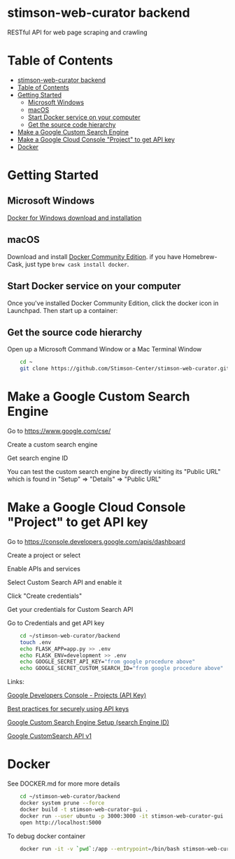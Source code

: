 stimson-web-curator backend
===========================

RESTful API for web page scraping and crawling

Table of Contents
=================

   * [stimson-web-curator backend](#stimson-web-curator-backend)
   * [Table of Contents](#table-of-contents)
   * [Getting Started](#getting-started)
      * [Microsoft Windows](#microsoft-windows)
      * [macOS](#macos)
      * [Start Docker service on your computer](#start-docker-service-on-your-computer)
      * [Get the source code hierarchy](#get-the-source-code-hierarchy)
   * [Make a Google Custom Search Engine](#make-a-google-custom-search-engine)
   * [Make a Google Cloud Console "Project" to get API key](#make-a-google-cloud-console-project-to-get-api-key)
   * [Docker](#docker)
 
# Getting Started

## Microsoft Windows

[Docker for Windows download and installation](https://docs.docker.com/docker-for-windows/install/)

## macOS

Download and install [Docker Community Edition](https://www.docker.com/community-edition). if you have Homebrew-Cask, just type `brew cask install docker`.

## Start Docker service on your computer

Once you've installed Docker Community Edition, click the docker icon in Launchpad. Then start up a container:

## Get the source code hierarchy

Open up a Microsoft Command Window or a Mac Terminal Window

```bash
    cd ~
    git clone https://github.com/Stimson-Center/stimson-web-curator.git
```

# Make a Google Custom Search Engine

Go to https://www.google.com/cse/

Create a custom search engine

Get search engine ID

You can test the custom search engine by directly visiting its "Public URL" which is found in "Setup" => "Details" => "Public URL"

# Make a Google Cloud Console "Project" to get API key

Go to https://console.developers.google.com/apis/dashboard

Create a project or select

Enable APIs and services

Select Custom Search API and enable it

Click "Create credentials"

Get your credentials for Custom Search API

Go to Credentials and get API key

```bash
    cd ~/stimson-web-curator/backend
    touch .env
    echo FLASK_APP=app.py >> .env
    echo FLASK_ENV=development >> .env
    echo GOOGLE_SECRET_API_KEY="from google procedure above"
    echo GOOGLE_SECRET_CUSTOM_SEARCH_ID="from google procedure above"
```

Links:

[Google Developers Console - Projects (API Key)](https://console.developers.google.com/project)

[Best practices for securely using API keys](https://developers.google.com/console/help/new/#usingkeys)

[Google Custom Search Engine Setup (search Engine ID)](https://www.google.com/cse/all)

[Google CustomSearch API v1](http://developers.google.com/apis-explorer/#p/customsearch/v1)

# Docker

See DOCKER.md for more more details

```bash
    cd ~/stimson-web-curator/backend
    docker system prune --force
    docker build -t stimson-web-curator-gui .  
    docker run --user ubuntu -p 3000:3000 -it stimson-web-curator-gui
    open http://localhost:5000
```

To debug docker container

```bash
    docker run -it -v `pwd`:/app --entrypoint=/bin/bash stimson-web-curator-gui
```

